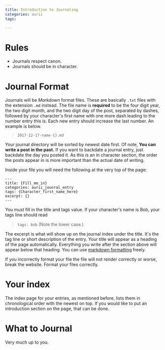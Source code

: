 ```yaml
---
title: Introduction to Journaling
categories: aurii
tags: 

---
```


# Rules

* Journals respect canon.
* Journals should be in character.

# Journal Format

Journals will be *Markdown* format files. These are basically `.txt` files with the extension `.md` instead. The file name is **required** to be the four digit year, the two digit month, and the two digit day of the post, separated by dashes, followed by your character's first name with one more dash leading to the number entry this is. Each new entry should increase the last number. An example is below.

> `2017-12-17-name-{}.md`

Your journal directory will be sorted by newest date first. Of note, **You can write a post in the past.** If you want to backdate a journal entry, just backdate the day you posted it. As this is an in character section, the order the posts appear in is more important than the actual date of writing.

Inside your file you will need the following at the very top of the page:

```
---
title: {Fill_me_in}
categories: aurii_jounral_entry
tags: {Character_first_name_here}
excerpt: {}
---
```

You must fill in the title and tags value. If your character's name is Bob, your tags line should read 
> `tags: bob` (Note the lower case.) 

The excerpt is what will show up on the journal index under the title. It's the tag line or short description of the entry. Your title will appear as a heading of the page automatically. Everything you write after the section above will appear below that heading. You can use [markdown formatting](https://github.com/adam-p/markdown-here/wiki/Markdown-Cheatsheet) freely. 

If you incorrectly format your file the file will not render correctly or worse, break the website. Format your files correctly. 

# Your index

The index page for your entries, as mentioned before, lists them in chronological order with the newest on top. If you would like to put an introduction section on the page, that can be done.

# What to Journal

Very much up to you.